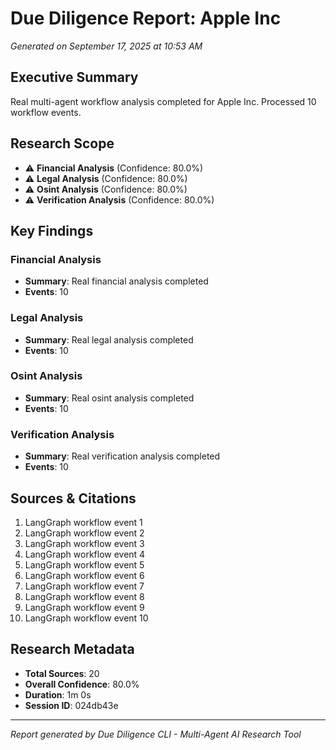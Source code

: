 # Due Diligence Report: Apple Inc
*Generated on September 17, 2025 at 10:53 AM*

## Executive Summary

Real multi-agent workflow analysis completed for Apple Inc. Processed 10 workflow events.

## Research Scope
- ⚠️ **Financial Analysis** (Confidence: 80.0%)
- ⚠️ **Legal Analysis** (Confidence: 80.0%)
- ⚠️ **Osint Analysis** (Confidence: 80.0%)
- ⚠️ **Verification Analysis** (Confidence: 80.0%)

## Key Findings

### Financial Analysis

- **Summary**: Real financial analysis completed
- **Events**: 10

### Legal Analysis

- **Summary**: Real legal analysis completed
- **Events**: 10

### Osint Analysis

- **Summary**: Real osint analysis completed
- **Events**: 10

### Verification Analysis

- **Summary**: Real verification analysis completed
- **Events**: 10

## Sources & Citations

1. LangGraph workflow event 1
2. LangGraph workflow event 2
3. LangGraph workflow event 3
4. LangGraph workflow event 4
5. LangGraph workflow event 5
6. LangGraph workflow event 6
7. LangGraph workflow event 7
8. LangGraph workflow event 8
9. LangGraph workflow event 9
10. LangGraph workflow event 10

## Research Metadata

- **Total Sources**: 20
- **Overall Confidence**: 80.0%
- **Duration**: 1m 0s
- **Session ID**: 024db43e

---

*Report generated by Due Diligence CLI - Multi-Agent AI Research Tool*
